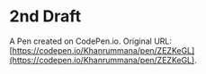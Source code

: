 # 2nd Draft

A Pen created on CodePen.io. Original URL: [https://codepen.io/Khanrummana/pen/ZEZKeGL](https://codepen.io/Khanrummana/pen/ZEZKeGL).

